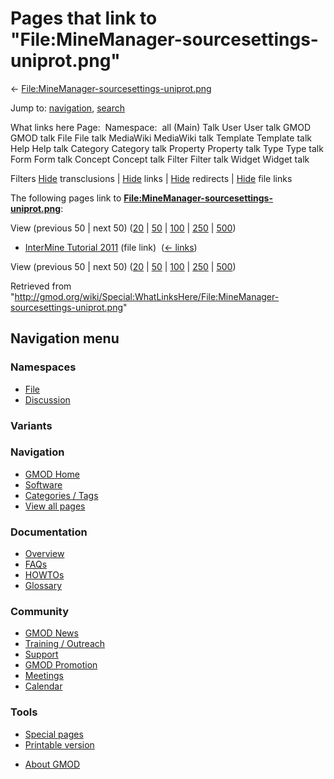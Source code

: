 <div id="mw-page-base" class="noprint">

</div>

<div id="mw-head-base" class="noprint">

</div>

<div id="content" class="mw-body" role="main">

<span id="top"></span>

<div id="mw-js-message" style="display:none;">

</div>



# <span dir="auto">Pages that link to "File:MineManager-sourcesettings-uniprot.png"</span>

<div id="bodyContent">

<div id="contentSub">

←
[File:MineManager-sourcesettings-uniprot.png](/wiki/File:MineManager-sourcesettings-uniprot.png "File:MineManager-sourcesettings-uniprot.png")

</div>

<div id="jump-to-nav" class="mw-jump">

Jump to: [navigation](#mw-navigation), [search](#p-search)

</div>

<div id="mw-content-text">

What links here Page:  Namespace:  all (Main) Talk User User talk GMOD
GMOD talk File File talk MediaWiki MediaWiki talk Template Template talk
Help Help talk Category Category talk Property Property talk Type Type
talk Form Form talk Concept Concept talk Filter Filter talk Widget
Widget talk

Filters
[Hide](/mediawiki/index.php?title=Special:WhatLinksHere/File:MineManager-sourcesettings-uniprot.png&hidetrans=1 "Special:WhatLinksHere/File:MineManager-sourcesettings-uniprot.png")
transclusions \|
[Hide](/mediawiki/index.php?title=Special:WhatLinksHere/File:MineManager-sourcesettings-uniprot.png&hidelinks=1 "Special:WhatLinksHere/File:MineManager-sourcesettings-uniprot.png")
links \|
[Hide](/mediawiki/index.php?title=Special:WhatLinksHere/File:MineManager-sourcesettings-uniprot.png&hideredirs=1 "Special:WhatLinksHere/File:MineManager-sourcesettings-uniprot.png")
redirects \|
[Hide](/mediawiki/index.php?title=Special:WhatLinksHere/File:MineManager-sourcesettings-uniprot.png&hideimages=1 "Special:WhatLinksHere/File:MineManager-sourcesettings-uniprot.png")
file links

The following pages link to
**[File:MineManager-sourcesettings-uniprot.png](/wiki/File:MineManager-sourcesettings-uniprot.png "File:MineManager-sourcesettings-uniprot.png")**:

View (previous 50 \| next 50)
([20](/mediawiki/index.php?title=Special:WhatLinksHere/File:MineManager-sourcesettings-uniprot.png&limit=20 "Special:WhatLinksHere/File:MineManager-sourcesettings-uniprot.png")
\|
[50](/mediawiki/index.php?title=Special:WhatLinksHere/File:MineManager-sourcesettings-uniprot.png&limit=50 "Special:WhatLinksHere/File:MineManager-sourcesettings-uniprot.png")
\|
[100](/mediawiki/index.php?title=Special:WhatLinksHere/File:MineManager-sourcesettings-uniprot.png&limit=100 "Special:WhatLinksHere/File:MineManager-sourcesettings-uniprot.png")
\|
[250](/mediawiki/index.php?title=Special:WhatLinksHere/File:MineManager-sourcesettings-uniprot.png&limit=250 "Special:WhatLinksHere/File:MineManager-sourcesettings-uniprot.png")
\|
[500](/mediawiki/index.php?title=Special:WhatLinksHere/File:MineManager-sourcesettings-uniprot.png&limit=500 "Special:WhatLinksHere/File:MineManager-sourcesettings-uniprot.png"))

- [InterMine Tutorial
  2011](/wiki/InterMine_Tutorial_2011 "InterMine Tutorial 2011") (file
  link) ‎ <span class="mw-whatlinkshere-tools">([←
  links](/mediawiki/index.php?title=Special:WhatLinksHere&target=InterMine+Tutorial+2011 "Special:WhatLinksHere"))</span>

View (previous 50 \| next 50)
([20](/mediawiki/index.php?title=Special:WhatLinksHere/File:MineManager-sourcesettings-uniprot.png&limit=20 "Special:WhatLinksHere/File:MineManager-sourcesettings-uniprot.png")
\|
[50](/mediawiki/index.php?title=Special:WhatLinksHere/File:MineManager-sourcesettings-uniprot.png&limit=50 "Special:WhatLinksHere/File:MineManager-sourcesettings-uniprot.png")
\|
[100](/mediawiki/index.php?title=Special:WhatLinksHere/File:MineManager-sourcesettings-uniprot.png&limit=100 "Special:WhatLinksHere/File:MineManager-sourcesettings-uniprot.png")
\|
[250](/mediawiki/index.php?title=Special:WhatLinksHere/File:MineManager-sourcesettings-uniprot.png&limit=250 "Special:WhatLinksHere/File:MineManager-sourcesettings-uniprot.png")
\|
[500](/mediawiki/index.php?title=Special:WhatLinksHere/File:MineManager-sourcesettings-uniprot.png&limit=500 "Special:WhatLinksHere/File:MineManager-sourcesettings-uniprot.png"))

</div>

<div class="printfooter">

Retrieved from
"<http://gmod.org/wiki/Special:WhatLinksHere/File:MineManager-sourcesettings-uniprot.png>"

</div>

<div id="catlinks" class="catlinks catlinks-allhidden">

</div>

<div class="visualClear">

</div>

</div>

</div>

<div id="mw-navigation">

## Navigation menu

<div id="mw-head">



<div id="left-navigation">

<div id="p-namespaces" class="vectorTabs" role="navigation"
aria-labelledby="p-namespaces-label">

### Namespaces

- <span id="ca-nstab-image"><a href="/wiki/File:MineManager-sourcesettings-uniprot.png"
  accesskey="c" title="View the file page [c]">File</a></span>
- <span id="ca-talk"><a
  href="/mediawiki/index.php?title=File_talk:MineManager-sourcesettings-uniprot.png&amp;action=edit&amp;redlink=1"
  accesskey="t"
  title="Discussion about the content page [t]">Discussion</a></span>

</div>

<div id="p-variants" class="vectorMenu emptyPortlet" role="navigation"
aria-labelledby="p-variants-label">

### 

### Variants[](#)

<div class="menu">

</div>

</div>

</div>





</div>

</div>

</div>

<div id="mw-panel">

<div id="p-logo" role="banner">

<a href="/wiki/Main_Page"
style="background-image: url(http://gmod.org/images/GMOD-cogs.png);"
title="Visit the main page"></a>

</div>

<div id="p-Navigation" class="portal" role="navigation"
aria-labelledby="p-Navigation-label">

### Navigation

<div class="body">

- <span id="n-GMOD-Home">[GMOD Home](/wiki/Main_Page)</span>
- <span id="n-Software">[Software](/wiki/GMOD_Components)</span>
- <span id="n-Categories-.2F-Tags">[Categories /
  Tags](/wiki/Categories)</span>
- <span id="n-View-all-pages">[View all
  pages](/wiki/Special:AllPages)</span>

</div>

</div>

<div id="p-Documentation" class="portal" role="navigation"
aria-labelledby="p-Documentation-label">

### Documentation

<div class="body">

- <span id="n-Overview">[Overview](/wiki/Overview)</span>
- <span id="n-FAQs">[FAQs](/wiki/Category:FAQ)</span>
- <span id="n-HOWTOs">[HOWTOs](/wiki/Category:HOWTO)</span>
- <span id="n-Glossary">[Glossary](/wiki/Glossary)</span>

</div>

</div>

<div id="p-Community" class="portal" role="navigation"
aria-labelledby="p-Community-label">

### Community

<div class="body">

- <span id="n-GMOD-News">[GMOD News](/wiki/GMOD_News)</span>
- <span id="n-Training-.2F-Outreach">[Training /
  Outreach](/wiki/Training_and_Outreach)</span>
- <span id="n-Support">[Support](/wiki/Support)</span>
- <span id="n-GMOD-Promotion">[GMOD
  Promotion](/wiki/GMOD_Promotion)</span>
- <span id="n-Meetings">[Meetings](/wiki/Meetings)</span>
- <span id="n-Calendar">[Calendar](/wiki/Calendar)</span>

</div>

</div>

<div id="p-tb" class="portal" role="navigation"
aria-labelledby="p-tb-label">

### Tools

<div class="body">

- <span id="t-specialpages"><a href="/wiki/Special:SpecialPages" accesskey="q"
  title="A list of all special pages [q]">Special pages</a></span>
- <span id="t-print"><a
  href="/mediawiki/index.php?title=Special:WhatLinksHere/File:MineManager-sourcesettings-uniprot.png&amp;printable=yes"
  rel="alternate" accesskey="p"
  title="Printable version of this page [p]">Printable version</a></span>

</div>

</div>

</div>

</div>

<div id="footer" role="contentinfo">

- <span id="footer-places-about">[About
  GMOD](/wiki/GMOD:About "GMOD:About")</span>

<!-- -->






</div>
